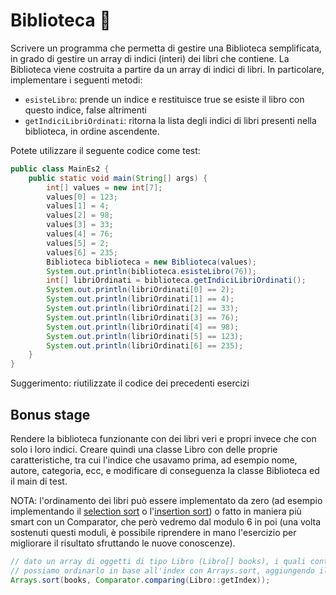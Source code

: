 # Biblioteca 🛴

Scrivere un programma che permetta di gestire una Biblioteca semplificata, in grado di gestire un array
di indici (interi) dei libri che contiene. La Biblioteca viene costruita a partire da un array di
indici di libri.
In particolare, implementare i seguenti metodi:
- `esisteLibro`: prende un indice e restituisce true se esiste il libro con questo indice, false altrimenti
- `getIndiciLibriOrdinati`: ritorna la lista degli indici di libri presenti nella biblioteca, in ordine ascendente.

Potete utilizzare il seguente codice come test:

```java
public class MainEs2 {
    public static void main(String[] args) {
        int[] values = new int[7];
        values[0] = 123;
        values[1] = 4;
        values[2] = 98;
        values[3] = 33;
        values[4] = 76;
        values[5] = 2;
        values[6] = 235;
        Biblioteca biblioteca = new Biblioteca(values);
        System.out.println(biblioteca.esisteLibro(76));
        int[] libriOrdinati = biblioteca.getIndiciLibriOrdinati();
        System.out.println(libriOrdinati[0] == 2);
        System.out.println(libriOrdinati[1] == 4);
        System.out.println(libriOrdinati[2] == 33);
        System.out.println(libriOrdinati[3] == 76);
        System.out.println(libriOrdinati[4] == 98);
        System.out.println(libriOrdinati[5] == 123);
        System.out.println(libriOrdinati[6] == 235);
    }
}
```

Suggerimento: riutilizzate il codice dei precedenti esercizi

## Bonus stage

Rendere la biblioteca funzionante con dei libri veri e propri invece che con solo i loro indici.
Creare quindi una classe Libro con delle proprie caratteristiche, tra cui l'indice che usavamo prima,
ad esempio nome, autore, categoria, ecc, e modificare di conseguenza la classe Biblioteca ed il main di test.

NOTA: l'ordinamento dei libri può essere implementato da zero (ad esempio implementando il [selection sort](https://en.wikipedia.org/wiki/Selection_sort) o l'[insertion sort](https://en.wikipedia.org/wiki/Insertion_sort)) o fatto in maniera più smart con un Comparator, che però vedremo dal modulo 6 in poi (una volta sostenuti questi moduli, è possibile riprendere in mano l'esercizio per migliorare il risultato sfruttando le nuove conoscenze).

```Java
// dato un array di oggetti di tipo Libro (Libro[] books), i quali contengono un metodo getIndex
// possiamo ordinarlo in base all'index con Arrays.sort, aggiungendo il seguente Comparator come secondo parametro
Arrays.sort(books, Comparator.comparing(Libro::getIndex));
```
